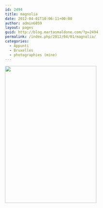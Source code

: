 ```yaml
---
id: 2494
title: magnolia
date: 2012-04-01T10:06:11+00:00
author: admin6059
layout: pages
guid: http://blog.martasmaldone.com/?p=2494
permalink: /index.php/2012/04/01/magnolia/
categories:
  - Appunti
  - Bruxelles
  - photographies (mine)
---
```

<img class="aligncenter size-full wp-image-2496" title="007" src="http://blog.martasmaldone.eu/wp-content/uploads/2012/06/007.jpg" alt="" width="302" height="450" srcset="http://blog.martasmaldone.eu/wp-content/uploads/2012/06/007.jpg 302w, http://blog.martasmaldone.eu/wp-content/uploads/2012/06/007-201x300.jpg 201w" sizes="(max-width: 302px) 100vw, 302px" />